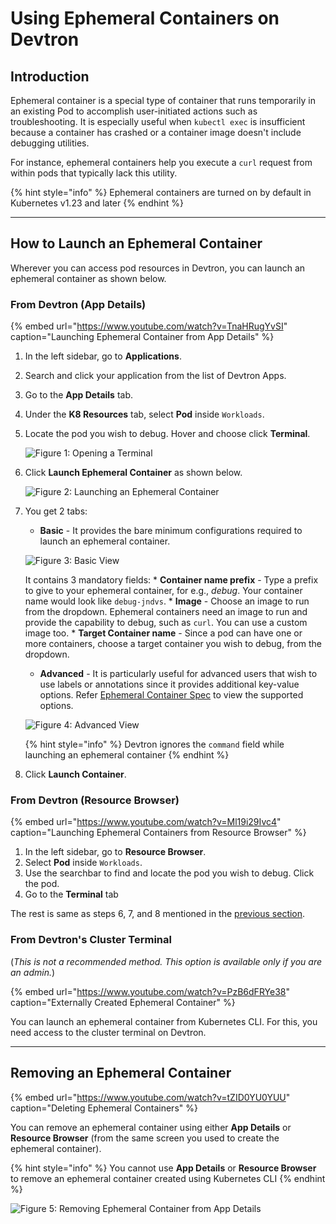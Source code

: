 # Using Ephemeral Containers on Devtron

## Introduction

Ephemeral container is a special type of container that runs temporarily in an existing Pod to accomplish user-initiated actions such as troubleshooting. It is especially useful when `kubectl exec` is insufficient because a container has crashed or a container image doesn't include debugging utilities.

For instance, ephemeral containers help you execute a `curl` request from within pods that typically lack this utility.

{% hint style="info" %}
Ephemeral containers are turned on by default in Kubernetes v1.23 and later
{% endhint %}

<hr />

## How to Launch an Ephemeral Container

Wherever you can access pod resources in Devtron, you can launch an ephemeral container as shown below.

### From Devtron (App Details)

{% embed url="https://www.youtube.com/watch?v=TnaHRugYvSI" caption="Launching Ephemeral Container from App Details" %}

1. In the left sidebar, go to **Applications**.
2. Search and click your application from the list of Devtron Apps.
3. Go to the **App Details** tab.
4. Under the **K8 Resources** tab, select **Pod** inside `Workloads`.
5. Locate the pod you wish to debug. Hover and choose click **Terminal**.

    ![Figure 1: Opening a Terminal](https://devtron-public-asset.s3.us-east-2.amazonaws.com/images/debugging-deployment-and-monitoring/terminal.jpg)

6. Click **Launch Ephemeral Container** as shown below.

    ![Figure 2: Launching an Ephemeral Container](https://devtron-public-asset.s3.us-east-2.amazonaws.com/images/debugging-deployment-and-monitoring/launch-ec-new.jpg)

7. You get 2 tabs:
    * **Basic** - It provides the bare minimum configurations required to launch an ephemeral container.

    ![Figure 3: Basic View](https://devtron-public-asset.s3.us-east-2.amazonaws.com/images/debugging-deployment-and-monitoring/basic.jpg)

    It contains 3 mandatory fields:
        * **Container name prefix** - Type a prefix to give to your ephemeral container, for e.g., *debug*. Your container name would look like `debug-jndvs`.
        * **Image** - Choose an image to run from the dropdown. Ephemeral containers need an image to run and provide the capability to debug, such as `curl`. You can use a custom image too.
        * **Target Container name** - Since a pod can have one or more containers, choose a target container you wish to debug, from the dropdown.

    * **Advanced** - It is particularly useful for advanced users that wish to use labels or annotations since it provides additional key-value options. Refer [Ephemeral Container Spec](https://kubernetes.io/docs/reference/generated/kubernetes-api/v1.28/#ephemeralcontainer-v1-core) to view the supported options.
    
    ![Figure 4: Advanced View](https://devtron-public-asset.s3.us-east-2.amazonaws.com/images/debugging-deployment-and-monitoring/advanced.jpg)
    
    {% hint style="info" %}
    Devtron ignores the `command` field while launching an ephemeral container
    {% endhint %}
8. Click **Launch Container**.

### From Devtron (Resource Browser)

{% embed url="https://www.youtube.com/watch?v=Ml19i29Ivc4" caption="Launching Ephemeral Containers from Resource Browser" %}

1. In the left sidebar, go to **Resource Browser**.
2. Select **Pod** inside `Workloads`.
3. Use the searchbar to find and locate the pod you wish to debug. Click the pod.
4. Go to the **Terminal** tab 

The rest is same as steps 6, 7, and 8 mentioned in the [previous section](#from-devtron-app-details).

### From Devtron's Cluster Terminal

(*This is not a recommended method. This option is available only if you are an admin.*)

{% embed url="https://www.youtube.com/watch?v=PzB6dFRYe38" caption="Externally Created Ephemeral Container" %}

You can launch an ephemeral container from Kubernetes CLI. For this, you need access to the cluster terminal on Devtron.

<hr />

## Removing an Ephemeral Container

{% embed url="https://www.youtube.com/watch?v=tZID0YU0YUU" caption="Deleting Ephemeral Containers" %}

You can remove an ephemeral container using either **App Details** or **Resource Browser** (from the same screen you used to create the ephemeral container).

{% hint style="info" %}
You cannot use **App Details** or **Resource Browser** to remove an ephemeral container created using Kubernetes CLI
{% endhint %}

![Figure 5: Removing Ephemeral Container from App Details](https://devtron-public-asset.s3.us-east-2.amazonaws.com/images/debugging-deployment-and-monitoring/delete-ec.jpg)





